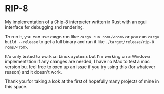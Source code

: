 # RIP-8

My implementation of a Chip-8 interpreter written in Rust with an egui interface for debugging and rendering.

To run it, you can use cargo run like: `cargo run roms/<rom>` or you can `cargo build --release` to get a full binary and run it like `./target/release/rip-8 roms/<rom>`.

It's only tested to work on Linux systems but I'm working on a Windows implementation if any changes are needed, I have no Mac to test a mac version but feel free to open up an issue if you try using this (for whatever reason) and it doesn't work.

Thank you for taking a look at the first of hopefully many projects of mine in this space.
